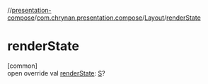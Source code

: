 //[presentation-compose](../../../index.md)/[com.chrynan.presentation.compose](../index.md)/[Layout](index.md)/[renderState](render-state.md)

# renderState

[common]\
open override val [renderState](render-state.md): [S](index.md)?
